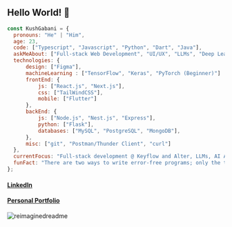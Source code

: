 ## Hello World! 👋

<!--
**KushGabani/KushGabani** is a ✨ _special_ ✨ repository because its `README.md` (this file) appears on your GitHub profile.
-->

```javascript
const KushGabani = {
  pronouns: "He" | "Him",
  age: 23,
  code: ["Typescript", "Javascript", "Python", "Dart", "Java"],
  askMeAbout: ["Full-stack Web Development", "UI/UX", "LLMs", "Deep Learning"],
  technologies: {
      design: ["Figma"],
      machineLearning : ["TensorFlow", "Keras", "PyTorch (Beginner)"]
      frontEnd: {
          js: ["React.js", "Next.js"],
          css: ["TailWindCSS"],
          mobile: ["Flutter"]
      },
      backEnd: {
          js: ["Node.js", "Nest.js", "Express"],
          python: ["Flask"],
          databases: ["MySQL", "PostgreSQL", "MongoDB"],
      },
      misc: ["git", "Postman/Thunder Client", "curl"]
  },
  currentFocus: "Full-stack development @ Keyflow and Alter, LLMs, AI Automations,",
  funFact: "There are two ways to write error-free programs; only the third one works"
};
```

#### [LinkedIn](https://linkedin.com/in/kushgabani)
#### [Personal Portfolio](https://kush.gabani.me)

<img src="https://myreadme.vercel.app/api/embed/KushGabani?panels=userstatistics,commitgraph" alt="reimaginedreadme" />
